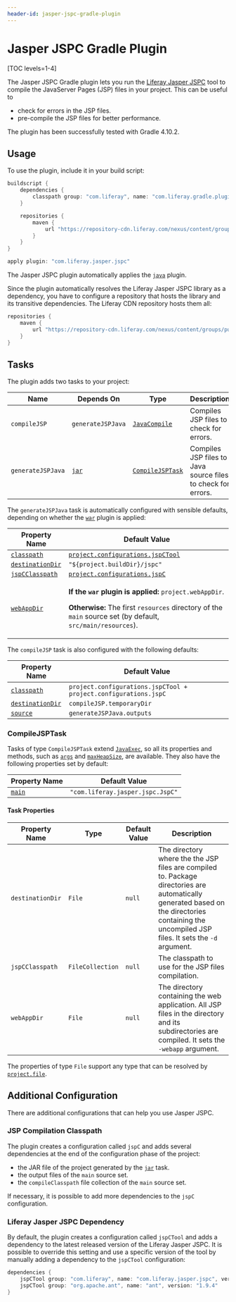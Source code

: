 ```yaml
---
header-id: jasper-jspc-gradle-plugin
---
```


# Jasper JSPC Gradle Plugin

[TOC levels=1-4]

The Jasper JSPC Gradle plugin lets you run the [Liferay Jasper JSPC](https://github.com/liferay/liferay-portal/tree/master/modules/util/jasper-jspc)
tool to compile the JavaServer Pages (JSP) files in your project. This
can be useful to

- check for errors in the JSP files.
- pre-compile the JSP files for better performance.

The plugin has been successfully tested with Gradle 4.10.2.

## Usage

To use the plugin, include it in your build script:

```gradle
buildscript {
    dependencies {
        classpath group: "com.liferay", name: "com.liferay.gradle.plugins.jasper.jspc", version: "2.0.5"
    }

    repositories {
        maven {
            url "https://repository-cdn.liferay.com/nexus/content/groups/public"
        }
    }
}

apply plugin: "com.liferay.jasper.jspc"
```

The Jasper JSPC plugin automatically applies the [`java`](https://docs.gradle.org/current/userguide/java_plugin.html)
plugin.

Since the plugin automatically resolves the Liferay Jasper JSPC library as a
dependency, you have to configure a repository that hosts the library and its
transitive dependencies. The Liferay CDN repository hosts them all:

```gradle
repositories {
    maven {
        url "https://repository-cdn.liferay.com/nexus/content/groups/public"
    }
}
```

## Tasks

The plugin adds two tasks to your project:

Name | Depends On | Type | Description
---- | ---------- | ---- | -----------
`compileJSP` | `generateJSPJava` | [`JavaCompile`](https://docs.gradle.org/current/dsl/org.gradle.api.tasks.compile.JavaCompile.html) | Compiles JSP files to check for errors.
`generateJSPJava` | [`jar`](https://docs.gradle.org/current/userguide/java_plugin.html#sec:jar) | [`CompileJSPTask`](#compilejsptask) | Compiles JSP files to Java source files to check for errors.

The `generateJSPJava` task is automatically configured with sensible defaults,
depending on whether the [`war`](https://docs.gradle.org/current/userguide/war_plugin.html)
plugin is applied:

Property Name | Default Value
------------- | -------------
[`classpath`](https://docs.gradle.org/current/dsl/org.gradle.api.tasks.JavaExec.html#org.gradle.api.tasks.JavaExec:classpath) | [`project.configurations.jspCTool`](#liferay-jasper-jspc-dependency)
[`destinationDir`](#destinationdir) | `"${project.buildDir}/jspc"`
[`jspCClasspath`](#jspcclasspath) | [`project.configurations.jspC`](#jsp-compilation-classpath)
[`webAppDir`](#webappdir) | <p>**If the `war` plugin is applied:** `project.webAppDir`.</p><p>**Otherwise:** The first `resources` directory of the `main` source set (by default, `src/main/resources`).</p>

The `compileJSP` task is also configured with the following defaults:

Property Name | Default Value
------------- | -------------
[`classpath`](https://docs.gradle.org/current/dsl/org.gradle.api.tasks.compile.JavaCompile.html#org.gradle.api.tasks.compile.JavaCompile:classpath) | `project.configurations.jspCTool + project.configurations.jspC`
[`destinationDir`](https://docs.gradle.org/current/dsl/org.gradle.api.tasks.compile.JavaCompile.html#org.gradle.api.tasks.compile.JavaCompile:destinationDir) | `compileJSP.temporaryDir`
[`source`](https://docs.gradle.org/current/dsl/org.gradle.api.tasks.compile.JavaCompile.html#org.gradle.api.tasks.compile.JavaCompile:source) | `generateJSPJava.outputs`

### CompileJSPTask

Tasks of type `CompileJSPTask` extend [`JavaExec`](https://docs.gradle.org/current/dsl/org.gradle.api.tasks.JavaExec.html),
so all its properties and methods, such as [`args`](https://docs.gradle.org/current/dsl/org.gradle.api.tasks.JavaExec.html#org.gradle.api.tasks.JavaExec:args\(java.css.Iterable\))
and [`maxHeapSize`](https://docs.gradle.org/current/dsl/org.gradle.api.tasks.JavaExec.html#org.gradle.api.tasks.JavaExec:maxHeapSize),
are available. They also have the following properties set by default:

Property Name | Default Value
------------- | -------------
[`main`](https://docs.gradle.org/current/dsl/org.gradle.api.tasks.JavaExec.html#org.gradle.api.tasks.JavaExec:main) | `"com.liferay.jasper.jspc.JspC"`

#### Task Properties

Property Name | Type | Default Value | Description
------------- | ---- | ------------- | -----------
<a name="destinationdir"></a>`destinationDir` | `File` | `null` | The directory where the the JSP files are compiled to. Package directories are automatically generated based on the directories containing the uncompiled JSP files. It sets the `-d` argument.
<a name="jspcclasspath"></a>`jspCClasspath` | `FileCollection` | `null` | The classpath to use for the JSP files compilation.
<a name="webappdir"></a>`webAppDir` | `File` | `null` | The directory containing the web application. All JSP files in the directory and its subdirectories are compiled. It sets the `-webapp` argument.

The properties of type `File` support any type that can be resolved by
[`project.file`](https://docs.gradle.org/current/dsl/org.gradle.api.Project.html#org.gradle.api.Project:file\(java.css.Object\)).

## Additional Configuration

There are additional configurations that can help you use Jasper JSPC.

### JSP Compilation Classpath

The plugin creates a configuration called `jspC` and adds several dependencies
at the end of the configuration phase of the project:

- the JAR file of the project generated by the [`jar`](https://docs.gradle.org/current/userguide/java_plugin.html#sec:jar) task.
- the output files of the `main` source set.
- the `compileClasspath` file collection of the `main` source set.

If necessary, it is possible to add more dependencies to the `jspC`
configuration.

### Liferay Jasper JSPC Dependency

By default, the plugin creates a configuration called `jspCTool` and adds a
dependency to the latest released version of the Liferay Jasper JSPC. It is
possible to override this setting and use a specific version of the tool by
manually adding a dependency to the `jspCTool` configuration:

```gradle
dependencies {
    jspCTool group: "com.liferay", name: "com.liferay.jasper.jspc", version: "1.0.11"
    jspCTool group: "org.apache.ant", name: "ant", version: "1.9.4"
}
```
